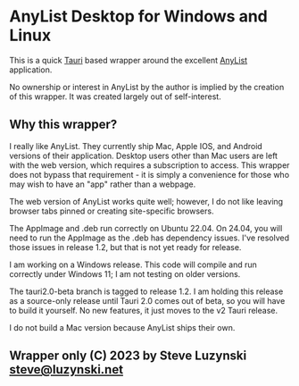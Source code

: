 # AnyList Desktop for Windows and Linux

This is a quick [Tauri](https://tauri.app) based wrapper around the excellent [AnyList](https://www.anylist.com) application.

No ownership or interest in AnyList by the author is implied by the creation of this wrapper. It was created largely out of self-interest.

## Why this wrapper?

I really like AnyList. They currently ship Mac, Apple IOS, and Android versions of their application. Desktop users other than Mac users are left with the web version, which requires a subscription to access. This wrapper does not bypass that requirement - it is simply a convenience for those who may wish to have an "app" rather than a webpage. 

The web version of AnyList works quite well; however, I do not like leaving browser tabs pinned or creating site-specific browsers.

The AppImage and .deb run correctly on Ubuntu 22.04. On 24.04, you will need to run the AppImage as the .deb has dependency issues. I've resolved those issues in release 1.2, but that is not yet ready for release.

I am working on a Windows release. This code will compile and run correctly under Windows 11; I am not testing on older versions.

The tauri2.0-beta branch is tagged to release 1.2. I am holding this release as a source-only release until Tauri 2.0 comes out of beta, so you will have to build it yourself. No new features, it just moves to the v2 Tauri release.

I do not build a Mac version because AnyList ships their own.

## Wrapper only (C) 2023 by Steve Luzynski <steve@luzynski.net>
